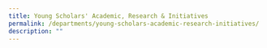 ```yaml
---
title: Young Scholars' Academic, Research & Initiatives
permalink: /departments/young-scholars-academic-research-initiatives/
description: ""
---
```


